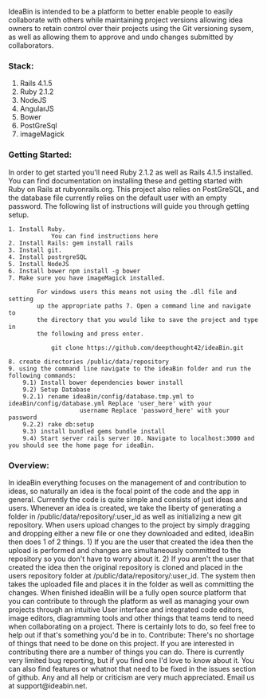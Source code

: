 IdeaBin is intended to be a platform to better enable people to easily collaborate with others while maintaining project versions allowing idea owners to retain control over their projects using the Git versioning sysem, as well as allowing them to approve and undo changes submitted by collaborators.

<h3><b>Stack:</b></h3>

1. Rails 4.1.5
2. Ruby 2.1.2
3. NodeJS
4. AngularJS
5. Bower
6. PostGreSql
7. imageMagick

<h3><b>Getting Started: </b></h3>
In order to get started you'll need Ruby 2.1.2 as well as Rails 4.1.5 installed. You can find documentation on installing these and getting started with Ruby on Rails at rubyonrails.org. This project also relies on PostGreSQL, and the database file currently relies on the default user with an empty password. The following list of instructions will guide you through getting setup.

	1. Install Ruby.
				You can find instructions here
	2. Install Rails: gem install rails
	3. Install git.
	4. Install postrgreSQL
	5. Install NodeJS
	6. Install bower npm install -g bower
	7. Make sure you have imageMagick installed.

			For windows users this means not using the .dll file and setting
			up the appropriate paths 7. Open a command line and navigate to
			the directory that you would like to save the project and type in
			the following and press enter.

				git clone https://github.com/deepthought42/ideaBin.git
				
	8. create directories /public/data/repository
	9. using the command line navigate to the ideaBin folder and run the following commands:
		9.1) Install bower dependencies bower install
		9.2) Setup Database
		9.2.1) rename ideaBin/config/database.tmp.yml to ideaBin/config/database.yml Replace 'user_here' with your
						username Replace 'password_here' with your password
		9.2.2) rake db:setup
		9.3) install bundled gems bundle install
		9.4) Start server rails server 10. Navigate to localhost:3000 and you should see the home page for ideaBin.

<h3><b>Overview:</b></h3>
 In ideaBin everything focuses on the management of and contribution to ideas, so naturally an idea is the focal point of the code and the app in general. Currently the code is quite simple and consists of just ideas and users. Whenever an idea is created, we take the liberty of generating a folder in /public/data/repository/:user_id as well as initializing a new git repository. When users upload changes to the project by simply dragging and dropping either a new file or one they downloaded and edited, ideaBin then does 1 of 2 things.
		1) If you are the user that created the idea then the upload is performed and changes are simultaneously 		committed to the repository so you don't have to worry about it.
		2) If you aren't the user that created the idea then the original repository is cloned and placed in the users repository folder at /public/data/repository/:user_id. The system then takes the uploaded file and places it in the folder as well as committing the changes. When finished ideaBin will be a fully open source platform that you can contribute to through the platform as well as managing your own projects through an intuitive User interface and integrated code editors, image editors, diagramming tools and other things that teams tend to need when collaborating on a project. There is certainly lots to do, so feel free to help out if that's something you'd be in to. Contribute: There's no shortage of things that need to be done on this project. If you are interested in contributing there are a number of things you can do. There is currently very limited bug reporting, but if you find one I'd love to know about it. You can also find features or whatnot that need to be fixed in the issues section of github. Any and all help or criticism are very much appreciated. Email us at support@ideabin.net.
